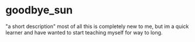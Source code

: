 # goodbye_sun
"a short description"
most of all this is completely new to me, but im a quick learner and have wanted to start teaching myself for way to long.
